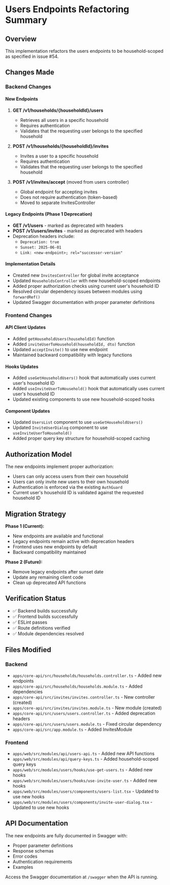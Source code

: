 # Users Endpoints Refactoring Summary

## Overview

This implementation refactors the users endpoints to be household-scoped as specified in issue #54.

## Changes Made

### Backend Changes

#### New Endpoints

1. **GET /v1/households/{householdId}/users**
   - Retrieves all users in a specific household
   - Requires authentication
   - Validates that the requesting user belongs to the specified household

2. **POST /v1/households/{householdId}/invites**
   - Invites a user to a specific household
   - Requires authentication
   - Validates that the requesting user belongs to the specified household

3. **POST /v1/invites/accept** (moved from users controller)
   - Global endpoint for accepting invites
   - Does not require authentication (token-based)
   - Moved to separate InvitesController

#### Legacy Endpoints (Phase 1 Deprecation)

- **GET /v1/users** - marked as deprecated with headers
- **POST /v1/users/invites** - marked as deprecated with headers
- Deprecation headers include:
  - `Deprecation: true`
  - `Sunset: 2025-06-01`
  - `Link: <new-endpoint>; rel="successor-version"`

#### Implementation Details

- Created new `InvitesController` for global invite acceptance
- Updated `HouseholdsController` with new household-scoped endpoints
- Added proper authorization checks using current user's household ID
- Resolved circular dependency issues between modules using `forwardRef()`
- Updated Swagger documentation with proper parameter definitions

### Frontend Changes

#### API Client Updates

- Added `getHouseholdUsers(householdId)` function
- Added `inviteUserToHousehold(householdId, dto)` function
- Updated `acceptInvite()` to use new endpoint
- Maintained backward compatibility with legacy functions

#### Hooks Updates

- Added `useGetHouseholdUsers()` hook that automatically uses current user's household ID
- Added `useInviteUserToHousehold()` hook that automatically uses current user's household ID
- Updated existing components to use new household-scoped hooks

#### Component Updates

- Updated `UsersList` component to use `useGetHouseholdUsers()`
- Updated `InviteUserDialog` component to use `useInviteUserToHousehold()`
- Added proper query key structure for household-scoped caching

## Authorization Model

The new endpoints implement proper authorization:

- Users can only access users from their own household
- Users can only invite new users to their own household
- Authentication is enforced via the existing `AuthGuard`
- Current user's household ID is validated against the requested household ID

## Migration Strategy

**Phase 1 (Current):**

- New endpoints are available and functional
- Legacy endpoints remain active with deprecation headers
- Frontend uses new endpoints by default
- Backward compatibility maintained

**Phase 2 (Future):**

- Remove legacy endpoints after sunset date
- Update any remaining client code
- Clean up deprecated API functions

## Verification Status

- ✅ Backend builds successfully
- ✅ Frontend builds successfully
- ✅ ESLint passes
- ✅ Route definitions verified
- ✅ Module dependencies resolved

## Files Modified

### Backend

- `apps/core-api/src/households/households.controller.ts` - Added new endpoints
- `apps/core-api/src/households/households.module.ts` - Added dependencies
- `apps/core-api/src/invites/invites.controller.ts` - New controller (created)
- `apps/core-api/src/invites/invites.module.ts` - New module (created)
- `apps/core-api/src/users/users.controller.ts` - Added deprecation headers
- `apps/core-api/src/users/users.module.ts` - Fixed circular dependency
- `apps/core-api/src/app.module.ts` - Added InvitesModule

### Frontend

- `apps/web/src/modules/api/users-api.ts` - Added new API functions
- `apps/web/src/modules/api/query-keys.ts` - Added household-scoped query keys
- `apps/web/src/modules/users/hooks/use-get-users.ts` - Added new hooks
- `apps/web/src/modules/users/hooks/use-invite-user.ts` - Added new hooks
- `apps/web/src/modules/users/components/users-list.tsx` - Updated to use new hooks
- `apps/web/src/modules/users/components/invite-user-dialog.tsx` - Updated to use new hooks

## API Documentation

The new endpoints are fully documented in Swagger with:

- Proper parameter definitions
- Response schemas
- Error codes
- Authentication requirements
- Examples

Access the Swagger documentation at `/swagger` when the API is running.
